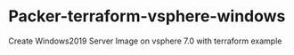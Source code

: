 # Packer-terraform-vsphere-windows
Create Windows2019 Server Image on vsphere 7.0 with terraform example
